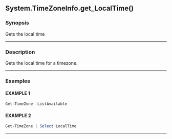 System.TimeZoneInfo.get_LocalTime()
-----------------------------------




### Synopsis
Gets the local time



---


### Description

Gets the local time for a timezone.



---


### Examples
#### EXAMPLE 1
```PowerShell
Get-TimeZone -ListAvailable
```

#### EXAMPLE 2
```PowerShell
Get-TimeZone | Select LocalTime
```



---
